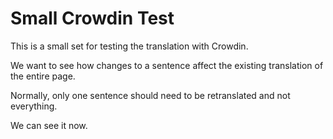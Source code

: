 # Small Crowdin Test

This is a small set for testing the translation with Crowdin.

We want to see how changes to a sentence affect the existing translation of the entire page.

Normally, only one sentence should need to be retranslated and not everything.

We can see it now.
